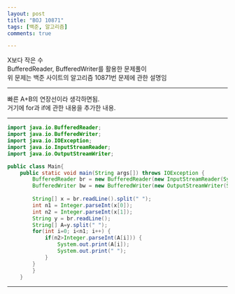```yaml
---
layout: post
title: "BOJ 10871"
tags: [백준, 알고리즘]
comments: true

---
```

X보다 작은 수<br>
BufferedReader, BufferedWriter를 활용한 문제풀이<br>
위 문제는 백준 사이트의 알고리즘 10871번 문제에 관한 설명임<br>

---

빠른 A+B의 연장선이라 생각하면됨.<br>
거기에 for과 if에 관한 내용을 추가한 내용.

---

```java
import java.io.BufferedReader;
import java.io.BufferedWriter;
import java.io.IOException;
import java.io.InputStreamReader;
import java.io.OutputStreamWriter;

public class Main{
	public static void main(String args[]) throws IOException {
		BufferedReader br = new BufferedReader(new InputStreamReader(System.in));
		BufferedWriter bw = new BufferedWriter(new OutputStreamWriter(System.out));
		
		String[] x = br.readLine().split(" ");
		int n1 = Integer.parseInt(x[0]);
		int n2 = Integer.parseInt(x[1]);
		String y = br.readLine();
		String[] A=y.split(" ");
		for(int i=0; i<n1; i++) {
			if(n2>Integer.parseInt(A[i])) {
				System.out.print(A[i]);
				System.out.print(" ");
			}
		}
		} 
	}

```

---

